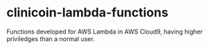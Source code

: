 # clinicoin-lambda-functions

Functions developed for AWS Lambda in AWS Cloud9, 
having higher priviledges than a normal user.